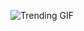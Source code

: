 ![Trending GIF](https://media2.giphy.com/media/rplvK3z0IzLqBxVJWk/giphy.gif?cid=8bb217721s5q72qu5n87nc4db5n9chp7m5nskkkrlgypj0rz&ep=v1_gifs_search&rid=giphy.gif&ct=g)
